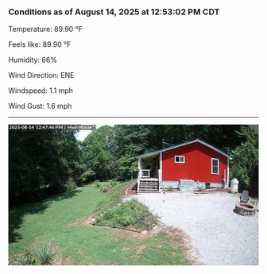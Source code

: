 ### Conditions as of August 14, 2025 at 12:53:02 PM CDT 

Temperature: 89.90 &deg;F

Feels like: 89.90 &deg;F

Humidity: 66%

Wind Direction: ENE

Windspeed: 1.1 mph

Wind Gust: 1.6 mph

---

<img src="./images/latest.jpeg"/>

